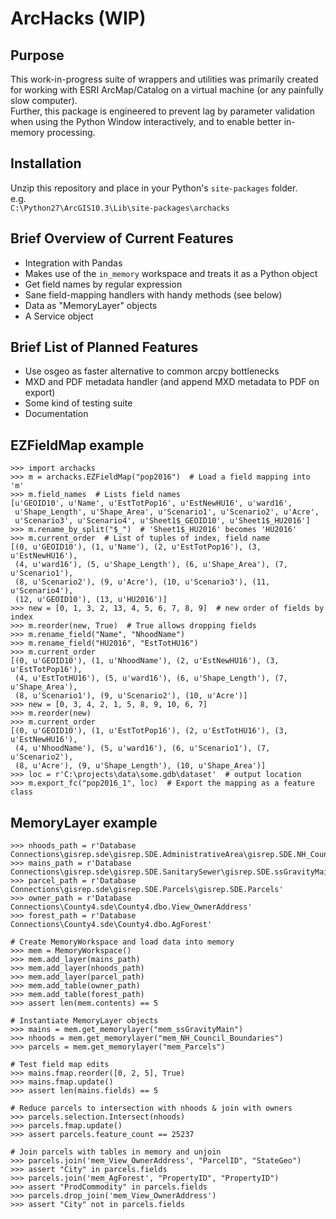 # ArcHacks (WIP)

## Purpose
This work-in-progress suite of wrappers and utilities was primarily created for
working with ESRI ArcMap/Catalog on a virtual machine (or any painfully slow computer).  
Further, this package is engineered to prevent lag by parameter validation when
using the Python Window interactively, and to enable better in-memory processing.  

## Installation
Unzip this repository and place in your Python's `site-packages` folder.  
e.g.  
`C:\Python27\ArcGIS10.3\Lib\site-packages\archacks`  

## Brief Overview of Current Features
* Integration with Pandas
* Makes use of the `in_memory` workspace and treats it as a Python object  
* Get field names by regular expression  
* Sane field-mapping handlers with handy methods (see below)  
* Data as "MemoryLayer" objects  
* A Service object  


## Brief List of Planned Features
* Use osgeo as faster alternative to common arcpy bottlenecks  
* MXD and PDF metadata handler (and append MXD metadata to PDF on export)  
* Some kind of testing suite  
* Documentation  


## EZFieldMap example

    >>> import archacks
    >>> m = archacks.EZFieldMap("pop2016")  # Load a field mapping into 'm'
    >>> m.field_names  # Lists field names
    [u'GEOID10', u'Name', u'EstTotPop16', u'EstNewHU16', u'ward16',
     u'Shape_Length', u'Shape_Area', u'Scenario1', u'Scenario2', u'Acre',
     u'Scenario3', u'Scenario4', u'Sheet1$_GEOID10', u'Sheet1$_HU2016']
    >>> m.rename_by_split("$_")  # 'Sheet1$_HU2016' becomes 'HU2016'
    >>> m.current_order  # List of tuples of index, field name
    [(0, u'GEOID10'), (1, u'Name'), (2, u'EstTotPop16'), (3, u'EstNewHU16'),
     (4, u'ward16'), (5, u'Shape_Length'), (6, u'Shape_Area'), (7, u'Scenario1'),
     (8, u'Scenario2'), (9, u'Acre'), (10, u'Scenario3'), (11, u'Scenario4'),
     (12, u'GEOID10'), (13, u'HU2016')]
    >>> new = [0, 1, 3, 2, 13, 4, 5, 6, 7, 8, 9]  # new order of fields by index
    >>> m.reorder(new, True)  # True allows dropping fields
    >>> m.rename_field("Name", "NhoodName")
    >>> m.rename_field("HU2016", "EstTotHU16")
    >>> m.current_order
    [(0, u'GEOID10'), (1, u'NhoodName'), (2, u'EstNewHU16'), (3, u'EstTotPop16'),
     (4, u'EstTotHU16'), (5, u'ward16'), (6, u'Shape_Length'), (7, u'Shape_Area'),
     (8, u'Scenario1'), (9, u'Scenario2'), (10, u'Acre')]
    >>> new = [0, 3, 4, 2, 1, 5, 8, 9, 10, 6, 7]
    >>> m.reorder(new)
    >>> m.current_order
    [(0, u'GEOID10'), (1, u'EstTotPop16'), (2, u'EstTotHU16'), (3, u'EstNewHU16'),
     (4, u'NhoodName'), (5, u'ward16'), (6, u'Scenario1'), (7, u'Scenario2'),
     (8, u'Acre'), (9, u'Shape_Length'), (10, u'Shape_Area')]
    >>> loc = r'C:\projects\data\some.gdb\dataset'  # output location
    >>> m.export_fc("pop2016_1", loc)  # Export the mapping as a feature class

## MemoryLayer example

    >>> nhoods_path = r'Database Connections\gisrep.sde\gisrep.SDE.AdministrativeArea\gisrep.SDE.NH_Council_Boundaries'  
    >>> mains_path = r'Database Connections\gisrep.sde\gisrep.SDE.SanitarySewer\gisrep.SDE.ssGravityMain'  
    >>> parcel_path = r'Database Connections\gisrep.sde\gisrep.SDE.Parcels\gisrep.SDE.Parcels'  
    >>> owner_path = r'Database Connections\County4.sde\County4.dbo.View_OwnerAddress'  
    >>> forest_path = r'Database Connections\County4.sde\County4.dbo.AgForest'  
    
    # Create MemoryWorkspace and load data into memory  
    >>> mem = MemoryWorkspace()  
    >>> mem.add_layer(mains_path)  
    >>> mem.add_layer(nhoods_path)  
    >>> mem.add_layer(parcel_path)  
    >>> mem.add_table(owner_path)  
    >>> mem.add_table(forest_path)  
    >>> assert len(mem.contents) == 5  

    # Instantiate MemoryLayer objects  
    >>> mains = mem.get_memorylayer("mem_ssGravityMain")  
    >>> nhoods = mem.get_memorylayer("mem_NH_Council_Boundaries")  
    >>> parcels = mem.get_memorylayer("mem_Parcels")  

    # Test field map edits  
    >>> mains.fmap.reorder([0, 2, 5], True)  
    >>> mains.fmap.update()  
    >>> assert len(mains.fields) == 5  

    # Reduce parcels to intersection with nhoods & join with owners  
    >>> parcels.selection.Intersect(nhoods)  
    >>> parcels.fmap.update()  
    >>> assert parcels.feature_count == 25237  

    # Join parcels with tables in memory and unjoin  
    >>> parcels.join('mem_View_OwnerAddress', "ParcelID", "StateGeo")  
    >>> assert "City" in parcels.fields  
    >>> parcels.join('mem_AgForest', "PropertyID", "PropertyID")  
    >>> assert "ProdCommodity" in parcels.fields  
    >>> parcels.drop_join('mem_View_OwnerAddress')  
    >>> assert "City" not in parcels.fields  

